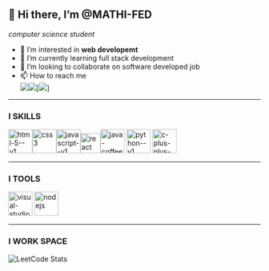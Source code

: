 ## 👋 Hi there, I’m @MATHI-FED
*computer science student*
- 👀 I’m interested in **web developemt**
- 🌱 I’m currently learning full stack development
- 💞️ I’m looking to collaborate on software developed job
- 📫 How to reach me
  <br/>
  [<img src="https://img.shields.io/badge/LinkedIn-0077B5?style=for-the-badge&logo=linkedin&logoColor=white"/>](https://www.linkedin.com/in/mathivanan04)[<img src="https://img.shields.io/badge/Gmail-D14836?style=for-the-badge&logo=gmail&logoColor=white"/>](mathimathi4444@gmail.com)[<img src="https://img.shields.io/badge/WhatsApp-25D366?style=for-the-badge&logo=whatsapp&logoColor=white"/>]

---
### I SKILLS
<img width="48" height="48" src="https://img.icons8.com/color/48/html-5--v1.png" alt="html-5--v1"/><img width="48" height="48" src="https://img.icons8.com/color/48/css3.png" alt="css3"/><img width="48" height="48" src="https://img.icons8.com/color/48/javascript--v1.png" alt="javascript--v1"/><img width="40" height="40" src="https://img.icons8.com/office/40/react.png" alt="react"/><img width="48" height="48" src="https://img.icons8.com/color/48/java-coffee-cup-logo--v1.png" alt="java-coffee-cup-logo--v1"/>
<img width="48" height="48" src="https://img.icons8.com/color/48/python--v1.png" alt="python--v1"/> <img width="48" height="48" src="https://img.icons8.com/fluency/48/c-plus-plus-logo.png" alt="c-plus-plus-logo"/><br/>

---
### I TOOLS 
<img width="48" height="48" src="https://img.icons8.com/fluency/48/visual-studio-code-2019.png" alt="visual-studio-code-2019"/>  <img width="48" height="48" src="https://img.icons8.com/color/48/nodejs.png" alt="nodejs"/>

---
### I WORK SPACE
![LeetCode Stats](https://leetcard.jacoblin.cool/mathi_04?theme=light&font=Lekton&ext=contest)
